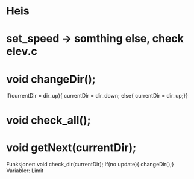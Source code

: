 # Heis
# set_speed -> somthing else, check elev.c
# void changeDir();
  If(currentDir = dir_up){
  currentDir = dir_down;
  else{
  currentDir = dir_up;}}
# void check_all();
# void getNext(currentDir);
  Funksjoner: void check_dir(currentDir); 
          If(no update){
          changeDir();}
  Variabler: Limit
